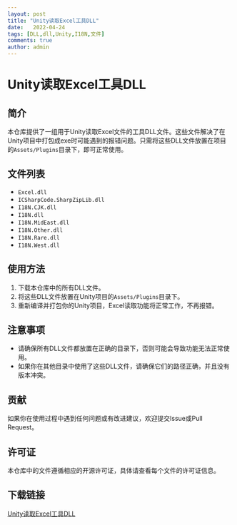 ```yaml
---
layout: post
title: "Unity读取Excel工具DLL"
date:   2022-04-24
tags: [DLL,dll,Unity,I18N,文件]
comments: true
author: admin
---
```

# Unity读取Excel工具DLL

## 简介

本仓库提供了一组用于Unity读取Excel文件的工具DLL文件。这些文件解决了在Unity项目中打包成exe时可能遇到的报错问题。只需将这些DLL文件放置在项目的`Assets/Plugins`目录下，即可正常使用。

## 文件列表

- `Excel.dll`
- `ICSharpCode.SharpZipLib.dll`
- `I18N.CJK.dll`
- `I18N.dll`
- `I18N.MidEast.dll`
- `I18N.Other.dll`
- `I18N.Rare.dll`
- `I18N.West.dll`

## 使用方法

1. 下载本仓库中的所有DLL文件。
2. 将这些DLL文件放置在Unity项目的`Assets/Plugins`目录下。
3. 重新编译并打包你的Unity项目，Excel读取功能将正常工作，不再报错。

## 注意事项

- 请确保所有DLL文件都放置在正确的目录下，否则可能会导致功能无法正常使用。
- 如果你在其他目录中使用了这些DLL文件，请确保它们的路径正确，并且没有版本冲突。

## 贡献

如果你在使用过程中遇到任何问题或有改进建议，欢迎提交Issue或Pull Request。

## 许可证

本仓库中的文件遵循相应的开源许可证，具体请查看每个文件的许可证信息。

## 下载链接

[Unity读取Excel工具DLL](https://pan.quark.cn/s/edfaca727ad5)